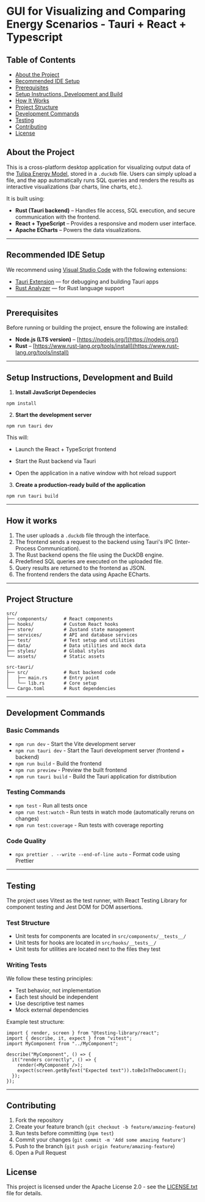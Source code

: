 # GUI for Visualizing and Comparing Energy Scenarios - Tauri + React + Typescript

## Table of Contents

- [About the Project](#about-the-project)
- [Recommended IDE Setup](#recommended-ide-setup)
- [Prerequisites](#prerequisites)
- [Setup Instructions, Development and Build](#setup-instructions-development-and-build)
- [How It Works](#how-it-works)
- [Project Structure](#project-structure)
- [Development Commands](#development-commands)
- [Testing](#testing)
- [Contributing](#contributing)
- [License](#license)

## About the Project

This is a cross-platform desktop application for visualizing output data of the [Tulipa Energy Model](https://tulipaenergy.github.io/TulipaEnergyModel.jl/dev/), stored in a `.duckdb` file. Users can simply upload a file, and the app automatically runs SQL queries and renders the results as interactive visualizations (bar charts, line charts, etc.).

It is built using:

- **Rust (Tauri backend)** – Handles file access, SQL execution, and secure communication with the frontend.
- **React + TypeScript** – Provides a responsive and modern user interface.
- **Apache ECharts** – Powers the data visualizations.

---

## Recommended IDE Setup

We recommend using [Visual Studio Code](https://code.visualstudio.com/) with the following extensions:

- [Tauri Extension](https://marketplace.visualstudio.com/items?itemName=tauri-apps.tauri-vscode) — for debugging and building Tauri apps
- [Rust Analyzer](https://marketplace.visualstudio.com/items?itemName=rust-lang.rust-analyzer) — for Rust language support

---

## Prerequisites

Before running or building the project, ensure the following are installed:

- **Node.js (LTS version)** – [https://nodejs.org/](https://nodejs.org/)
- **Rust** – [https://www.rust-lang.org/tools/install](https://www.rust-lang.org/tools/install)

---

## Setup Instructions, Development and Build

1. **Install JavaScript Dependecies**

```
npm install
```

2. **Start the development server**

```
npm run tauri dev
```

This will:

- Launch the React + TypeScript frontend

- Start the Rust backend via Tauri

- Open the application in a native window with hot reload support

3. **Create a production-ready build of the application**

```
npm run tauri build
```

---

## How it works

1. The user uploads a `.duckdb` file through the interface.
2. The frontend sends a request to the backend using Tauri's IPC (Inter-Process Communication).
3. The Rust backend opens the file using the DuckDB engine.
4. Predefined SQL queries are executed on the uploaded file.
5. Query results are returned to the frontend as JSON.
6. The frontend renders the data using Apache ECharts.

---

## Project Structure

```
src/
├── components/      # React components
├── hooks/           # Custom React hooks
├── store/           # Zustand state management
├── services/        # API and database services
├── test/            # Test setup and utilities
├── data/            # Data utilities and mock data
├── styles/          # Global styles
└── assets/          # Static assets

src-tauri/
├── src/             # Rust backend code
│   ├── main.rs      # Entry point
│   └── lib.rs       # Core setup
└── Cargo.toml       # Rust dependencies
```

---

## Development Commands

### Basic Commands

- `npm run dev` - Start the Vite development server
- `npm run tauri dev` - Start the Tauri development server (frontend + backend)
- `npm run build` - Build the frontend
- `npm run preview` - Preview the built frontend
- `npm run tauri build` - Build the Tauri application for distribution

### Testing Commands

- `npm test` - Run all tests once
- `npm run test:watch` - Run tests in watch mode (automatically reruns on changes)
- `npm run test:coverage` - Run tests with coverage reporting

### Code Quality

- `npx prettier . --write --end-of-line auto` - Format code using Prettier

---

## Testing

The project uses Vitest as the test runner, with React Testing Library for component testing and Jest DOM for DOM assertions.

### Test Structure

- Unit tests for components are located in `src/components/__tests__/`
- Unit tests for hooks are located in `src/hooks/__tests__/`
- Unit tests for utilities are located next to the files they test

### Writing Tests

We follow these testing principles:

- Test behavior, not implementation
- Each test should be independent
- Use descriptive test names
- Mock external dependencies

Example test structure:

```tsx
import { render, screen } from "@testing-library/react";
import { describe, it, expect } from "vitest";
import MyComponent from "../MyComponent";

describe("MyComponent", () => {
  it("renders correctly", () => {
    render(<MyComponent />);
    expect(screen.getByText("Expected text")).toBeInTheDocument();
  });
});
```

---

## Contributing

1. Fork the repository
2. Create your feature branch (`git checkout -b feature/amazing-feature`)
3. Run tests before committing (`npm test`)
4. Commit your changes (`git commit -m 'Add some amazing feature'`)
5. Push to the branch (`git push origin feature/amazing-feature`)
6. Open a Pull Request

## License

This project is licensed under the Apache License 2.0 - see the [LICENSE.txt](LICENSE.txt) file for details.
